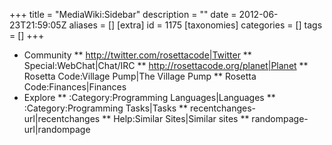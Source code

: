 +++
title = "MediaWiki:Sidebar"
description = ""
date = 2012-06-23T21:59:05Z
aliases = []
[extra]
id = 1175
[taxonomies]
categories = []
tags = []
+++

* Community
** http://twitter.com/rosettacode|Twitter
** Special:WebChat|Chat/IRC
** http://rosettacode.org/planet|Planet
** Rosetta Code:Village Pump|The Village Pump
** Rosetta Code:Finances|Finances
* Explore
** :Category:Programming Languages|Languages
** :Category:Programming Tasks|Tasks
** recentchanges-url|recentchanges
** Help:Similar Sites|Similar sites
** randompage-url|randompage
